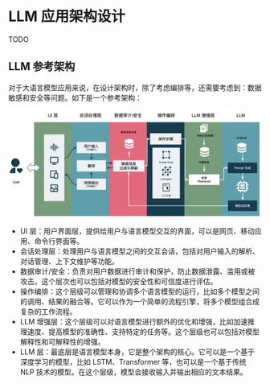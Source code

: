 # LLM 应用架构设计

TODO

## LLM 参考架构

对于大语言模型应用来说，在设计架构时，除了考虑编排等，还需要考虑到：数据敏感和安全等问题。如下是一个参考架构：

![LLM 参考架构](images/llm-reference-arch.png)

- UI 层：用户界面层，提供给用户与语言模型交互的界面，可以是网页、移动应用、命令行界面等。
- 会话处理层：处理用户与语言模型之间的交互会话，包括对用户输入的解析、对话管理、上下文维护等功能。
- 数据审计/安全：负责对用户数据进行审计和保护，防止数据泄露、滥用或被攻击。这个层次也可以包括对模型的安全性和可信度进行评估。
- 操作编排：这个层级可以管理和协调多个语言模型的运行，比如多个模型之间的调用、结果的融合等。它可以作为一个简单的流程引擎，将多个模型组合成复杂的工作流程。
- LLM 增强层：这个层级可以对语言模型进行额外的优化和增强，比如加速推理速度、提高模型的准确性、支持特定的任务等。这个层级也可以包括对模型解释性和可解释性的增强。
- LLM 层：最底层是语言模型本身，它是整个架构的核心。它可以是一个基于深度学习的模型，比如 LSTM、Transformer 等，也可以是一个基于传统
  NLP 技术的模型。在这个层级，模型会接收输入并输出相应的文本结果。
